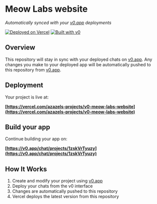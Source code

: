 # Meow Labs website

*Automatically synced with your [v0.app](https://v0.app) deployments*

[![Deployed on Vercel](https://img.shields.io/badge/Deployed%20on-Vercel-black?style=for-the-badge&logo=vercel)](https://vercel.com/azazels-projects/v0-meow-labs-website)
[![Built with v0](https://img.shields.io/badge/Built%20with-v0.app-black?style=for-the-badge)](https://v0.app/chat/projects/1zskVrTyuzy)

## Overview

This repository will stay in sync with your deployed chats on [v0.app](https://v0.app).
Any changes you make to your deployed app will be automatically pushed to this repository from [v0.app](https://v0.app).

## Deployment

Your project is live at:

**[https://vercel.com/azazels-projects/v0-meow-labs-website](https://vercel.com/azazels-projects/v0-meow-labs-website)**

## Build your app

Continue building your app on:

**[https://v0.app/chat/projects/1zskVrTyuzy](https://v0.app/chat/projects/1zskVrTyuzy)**

## How It Works

1. Create and modify your project using [v0.app](https://v0.app)
2. Deploy your chats from the v0 interface
3. Changes are automatically pushed to this repository
4. Vercel deploys the latest version from this repository